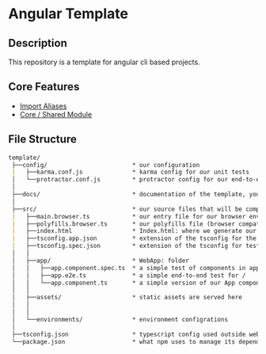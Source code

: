 # Angular Template

## Description

This repository is a template for angular cli based projects.

## Core Features

- [Import Aliases](docs/features/ImportAlias.md)
- [Core / Shared Module](docs/features/CoreSharedModule.md)

## File Structure

```markdown
template/
 ├──config/                        * our configuration
 |   ├──karma.conf.js              * karma config for our unit tests
 │   └──protractor.conf.js         * protractor config for our end-to-end tests
 │
 ├──docs/                          * documentation of the template, you can delete this!
 │
 ├──src/                           * our source files that will be compiled to javascript
 |   ├──main.browser.ts            * our entry file for our browser environment
 |   ├──polyfills.browser.ts       * our polyfills file (browser compatibility)
 |   ├──index.html                 * Index.html: where we generate our index page
 |   ├──tsconfig.app.json          * extension of the tsconfig for the app
 |   ├──tsconfig.spec.json         * extension of the tsconfig for tests
 │   │
 │   ├──app/                       * WebApp: folder
 │   │   ├──app.component.spec.ts  * a simple test of components in app.component.ts
 │   │   ├──app.e2e.ts             * a simple end-to-end test for /
 │   │   └──app.component.ts       * a simple version of our App component components
 │   │
 │   ├──assets/                    * static assets are served here
 │   │
 │   │
 │   └──environments/              * environment configrations
 │
 ├──tsconfig.json                  * typescript config used outside webpack
 └──package.json                   * what npm uses to manage its dependencies
```
